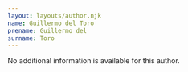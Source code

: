```yaml
---
layout: layouts/author.njk
name: Guillermo del Toro
prename: Guillermo del
surname: Toro
---
```

No additional information is available for this author.
